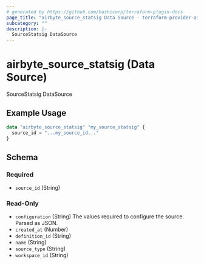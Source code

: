 ```yaml
---
# generated by https://github.com/hashicorp/terraform-plugin-docs
page_title: "airbyte_source_statsig Data Source - terraform-provider-airbyte"
subcategory: ""
description: |-
  SourceStatsig DataSource
---
```


# airbyte_source_statsig (Data Source)

SourceStatsig DataSource

## Example Usage

```terraform
data "airbyte_source_statsig" "my_source_statsig" {
  source_id = "...my_source_id..."
}
```

<!-- schema generated by tfplugindocs -->
## Schema

### Required

- `source_id` (String)

### Read-Only

- `configuration` (String) The values required to configure the source. Parsed as JSON.
- `created_at` (Number)
- `definition_id` (String)
- `name` (String)
- `source_type` (String)
- `workspace_id` (String)
